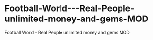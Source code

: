 # Football-World---Real-People-unlimited-money-and-gems-MOD
Football World - Real People unlimited money and gems MOD
